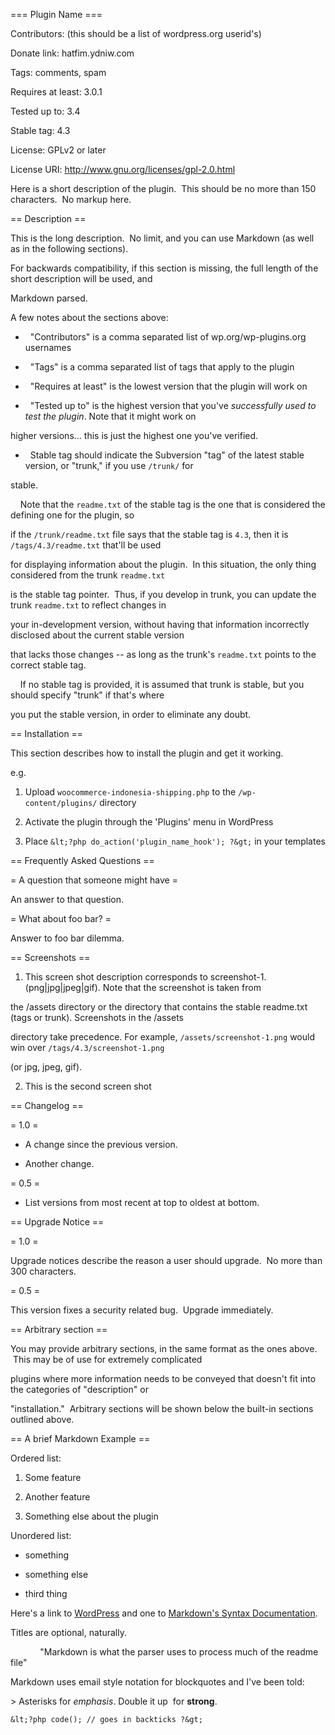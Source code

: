 === Plugin Name ===

Contributors: (this should be a list of wordpress.org userid's)

Donate link: hatfim.ydniw.com

Tags: comments, spam

Requires at least: 3.0.1

Tested up to: 3.4

Stable tag: 4.3

License: GPLv2 or later

License URI: http://www.gnu.org/licenses/gpl-2.0.html

Here is a short description of the plugin.  This should be no more than 150 characters.  No markup here.

== Description ==

This is the long description.  No limit, and you can use Markdown (as well as in the following sections).

For backwards compatibility, if this section is missing, the full length of the short description will be used, and

Markdown parsed.

A few notes about the sections above:

*   "Contributors" is a comma separated list of wp.org/wp-plugins.org usernames

*   "Tags" is a comma separated list of tags that apply to the plugin

*   "Requires at least" is the lowest version that the plugin will work on

*   "Tested up to" is the highest version that you've *successfully used to test the plugin*. Note that it might work on

higher versions... this is just the highest one you've verified.

*   Stable tag should indicate the Subversion "tag" of the latest stable version, or "trunk," if you use `/trunk/` for

stable.

    Note that the `readme.txt` of the stable tag is the one that is considered the defining one for the plugin, so

if the `/trunk/readme.txt` file says that the stable tag is `4.3`, then it is `/tags/4.3/readme.txt` that'll be used

for displaying information about the plugin.  In this situation, the only thing considered from the trunk `readme.txt`

is the stable tag pointer.  Thus, if you develop in trunk, you can update the trunk `readme.txt` to reflect changes in

your in-development version, without having that information incorrectly disclosed about the current stable version

that lacks those changes -- as long as the trunk's `readme.txt` points to the correct stable tag.

    If no stable tag is provided, it is assumed that trunk is stable, but you should specify "trunk" if that's where

you put the stable version, in order to eliminate any doubt.

== Installation ==

This section describes how to install the plugin and get it working.

e.g.

1. Upload `woocommerce-indonesia-shipping.php` to the `/wp-content/plugins/` directory

1. Activate the plugin through the 'Plugins' menu in WordPress

1. Place `&lt;?php do_action('plugin_name_hook'); ?&gt;` in your templates

== Frequently Asked Questions ==

= A question that someone might have =

An answer to that question.

= What about foo bar? =

Answer to foo bar dilemma.

== Screenshots ==

1. This screen shot description corresponds to screenshot-1.(png|jpg|jpeg|gif). Note that the screenshot is taken from

the /assets directory or the directory that contains the stable readme.txt (tags or trunk). Screenshots in the /assets

directory take precedence. For example, `/assets/screenshot-1.png` would win over `/tags/4.3/screenshot-1.png`

(or jpg, jpeg, gif).

2. This is the second screen shot

== Changelog ==

= 1.0 =

* A change since the previous version.

* Another change.

= 0.5 =

* List versions from most recent at top to oldest at bottom.

== Upgrade Notice ==

= 1.0 =

Upgrade notices describe the reason a user should upgrade.  No more than 300 characters.

= 0.5 =

This version fixes a security related bug.  Upgrade immediately.

== Arbitrary section ==

You may provide arbitrary sections, in the same format as the ones above.  This may be of use for extremely complicated

plugins where more information needs to be conveyed that doesn't fit into the categories of "description" or

"installation."  Arbitrary sections will be shown below the built-in sections outlined above.

== A brief Markdown Example ==

Ordered list:

1. Some feature

1. Another feature

1. Something else about the plugin

Unordered list:

* something

* something else

* third thing

Here's a link to [WordPress](http://wordpress.org/ "Your favorite software") and one to [Markdown's Syntax Documentation][markdown syntax].

Titles are optional, naturally.

[markdown syntax]: http://daringfireball.net/projects/markdown/syntax

            "Markdown is what the parser uses to process much of the readme file"

Markdown uses email style notation for blockquotes and I've been told:

&gt; Asterisks for *emphasis*. Double it up  for **strong**.

`&lt;?php code(); // goes in backticks ?&gt;`
